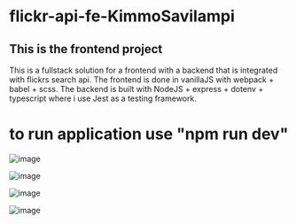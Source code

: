 # flickr-api-fe-KimmoSavilampi

## This is the frontend project

This is a fullstack solution for a frontend with a backend that is integrated with flickrs search api. The frontend is done in vanillaJS with webpack + babel + scss. The backend is built with NodeJS + express + dotenv + typescript where i use Jest as a testing framework.




# to run application use "npm run dev"


![image](https://user-images.githubusercontent.com/39192814/161533672-6723b040-b1fd-44e6-bc33-ac4130af9932.png)

![image](https://user-images.githubusercontent.com/39192814/161533722-a97c84f7-a99a-42f0-8e43-5ee597986cbb.png)

![image](https://user-images.githubusercontent.com/39192814/161533777-915ede51-7201-4b62-9497-fd329456ee9a.png)

![image](https://user-images.githubusercontent.com/39192814/161533825-82b5cf61-1a14-4e4a-a3d3-98468935b08a.png)
